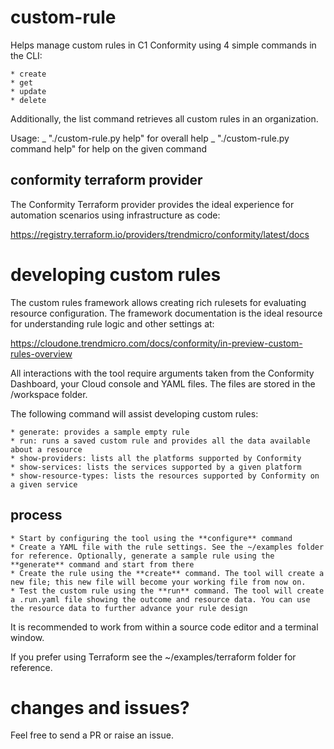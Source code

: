 # custom-rule

Helps manage custom rules in C1 Conformity using 4 simple commands in the CLI:

    * create
    * get
    * update
    * delete

Additionally, the list command retrieves all custom rules in an organization.

Usage:
_ "./custom-rule.py help" for overall help
_ "./custom-rule.py command help" for help on the given command

## conformity terraform provider

The Conformity Terraform provider provides the ideal experience for automation scenarios using infrastructure as code:

https://registry.terraform.io/providers/trendmicro/conformity/latest/docs

# developing custom rules

The custom rules framework allows creating rich rulesets for evaluating resource configuration. The framework documentation is the ideal resource for understanding rule logic and other settings at:

https://cloudone.trendmicro.com/docs/conformity/in-preview-custom-rules-overview

All interactions with the tool require arguments taken from the Conformity Dashboard, your Cloud console and YAML files. The files are stored in the /workspace folder.

The following command will assist developing custom rules:

    * generate: provides a sample empty rule
    * run: runs a saved custom rule and provides all the data available about a resource
    * show-providers: lists all the platforms supported by Conformity
    * show-services: lists the services supported by a given platform
    * show-resource-types: lists the resources supported by Conformity on a given service

## process

    * Start by configuring the tool using the **configure** command
    * Create a YAML file with the rule settings. See the ~/examples folder for reference. Optionally, generate a sample rule using the **generate** command and start from there
    * Create the rule using the **create** command. The tool will create a new file; this new file will become your working file from now on.
    * Test the custom rule using the **run** command. The tool will create a .run.yaml file showing the outcome and resource data. You can use the resource data to further advance your rule design

It is recommended to work from within a source code editor and a terminal window.

If you prefer using Terraform see the ~/examples/terraform folder for reference.

# changes and issues?

Feel free to send a PR or raise an issue.
